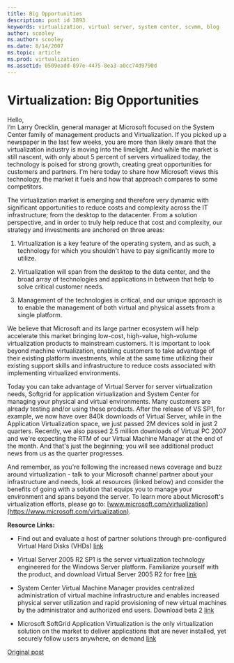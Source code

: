 ```yaml
---
title: Big Opportunities
description: post id 3893
keywords: virtualization, virtual server, system center, scvmm, blog
author: scooley
ms.author: scooley
ms.date: 8/14/2007
ms.topic: article
ms.prod: virtualization
ms.assetid: 0509eadd-897e-4475-8ea3-a0cc74d9790d
---
```


# Virtualization: Big Opportunities

Hello,  
I’m Larry Orecklin, general manager at Microsoft focused on the System Center family of management products and Virtualization. If you picked up a newspaper in the last few weeks, you are more than likely aware that the virtualization industry is moving into the limelight. And while the market is still nascent, with only about 5 percent of servers virtualized today, the technology is poised for strong growth, creating great opportunities for customers and partners. I’m here today to share how Microsoft views this technology, the market it fuels and how that approach compares to some competitors.

The virtualization market is emerging and therefore very dynamic with significant opportunities to reduce costs and complexity across the IT infrastructure; from the desktop to the datacenter. From a solution perspective, and in order to truly help reduce that cost and complexity, our strategy and investments are anchored on three areas:

1. Virtualization is a key feature of the operating system, and as such, a technology for which you shouldn't have to pay significantly more to utilize.

2. Virtualization will span from the desktop to the data center, and the broad array of technologies and applications in between that help to solve critical customer needs.

3. Management of the technologies is critical, and our unique approach is to enable the management of both virtual and physical assets from a single platform.

We believe that Microsoft and its large partner ecosystem will help accelerate this market bringing low-cost, high-value, high-volume virtualization products to mainstream customers. It is important to look beyond machine virtualization, enabling customers to take advantage of their existing platform investments, while at the same time utilizing their existing support skills and infrastructure to reduce costs associated with implementing virtualized environments.

Today you can take advantage of Virtual Server for server virtualization needs, Softgrid for application virtualization and System Center for managing your physical and virtual environments. Many customers are already testing and/or using these products. After the release of VS SP1, for example, we now have over 840k downloads of Virtual Server, while in the Application Virtualization space, we just passed 2M devices sold in just 2 quarters. Recently, we also passed 2.5 million downloads of Virtual PC 2007 and we're expecting the RTM of our Virtual Machine Manager at the end of the month. And that's just the beginning; you will see additional product news from us as the quarter progresses.

And remember, as you're following the increased news coverage and buzz around virtualization - talk to your Microsoft channel partner about your infrastructure and needs, look at resources (linked below) and consider the benefits of going with a solution that equips you to manage your environment and spans beyond the server. To learn more about Microsoft's virtualization efforts, please go to: [www.microsoft.com/virtualization](https://www.microsoft.com/virtualization).

**Resource Links:**

* Find out and evaluate a host of partner solutions through pre-configured Virtual Hard Disks (VHDs) [link](https://www.microsoft.com/windowsserversystem/virtualization/default.mspx)

* Virtual Server 2005 R2 SP1 is the server virtualization technology engineered for the Windows Server platform. Familiarize yourself with the product, and download Virtual Server 2005 R2 for free [link](https://www.microsoft.com/windowsserversystem/virtualserver)

* System Center Virtual Machine Manager provides centralized administration of virtual machine infrastructure and enables increased physical server utilization and rapid provisioning of new virtual machines by the administrator and authorized end users. Download beta 2 [link](https://www.microsoft.com/systemcenter/scvmm/default.mspx)

* Microsoft SoftGrid Application Virtualization is the only virtualization solution on the market to deliver applications that are never installed, yet securely follow users anywhere, on demand [link](https://www.microsoft.com/systemcenter/softgrid/default.mspx)

[Original post](https://blogs.technet.microsoft.com/virtualization/2007/08/14/virtualization-big-opportunities/)